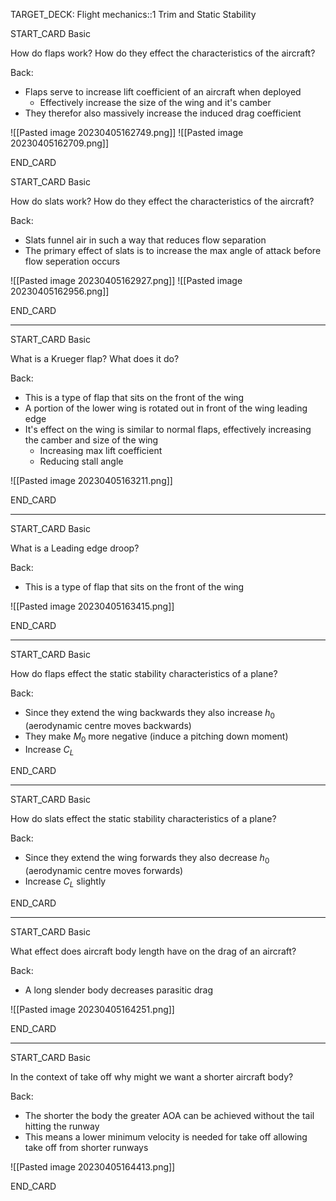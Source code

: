 TARGET_DECK: Flight mechanics::1 Trim and Static Stability



START_CARD
Basic

How do flaps work? How do they effect the characteristics of the aircraft?

Back: 
- Flaps serve to increase lift coefficient of an aircraft when deployed
	- Effectively increase the size of the wing and it's camber
- They therefor also massively increase the induced drag coefficient

![[Pasted image 20230405162749.png]]
![[Pasted image 20230405162709.png]]

END_CARD



START_CARD
Basic

How do slats work? How do they effect the characteristics of the aircraft?

Back: 
- Slats funnel air in such a way that reduces flow separation
- The primary effect of slats is to increase the max angle of attack before flow seperation occurs

![[Pasted image 20230405162927.png]]
![[Pasted image 20230405162956.png]]

END_CARD


--------

START_CARD
Basic

What is a Krueger flap? What does it do?

Back: 
- This is a type of flap that sits on the front of the wing
- A portion of the lower wing is rotated out in front of the wing leading edge
- It's effect on the wing is similar to normal flaps, effectively increasing the camber and size of the wing
	- Increasing max lift coefficient
	- Reducing stall angle

![[Pasted image 20230405163211.png]]

END_CARD

--------

START_CARD
Basic

What is a Leading edge droop?

Back: 
- This is a type of flap that sits on the front of the wing 

![[Pasted image 20230405163415.png]]

END_CARD



--------

START_CARD
Basic

How do flaps effect the static stability characteristics of a plane?

Back: 
- Since they extend the wing backwards they also increase $h_{0}$ (aerodynamic centre moves backwards)
- They make $M_{0}$ more negative (induce a pitching down moment)
- Increase $C_{L}$

END_CARD


--------

START_CARD
Basic

How do slats effect the static stability characteristics of a plane?

Back: 
- Since they extend the wing forwards they also decrease $h_{0}$ (aerodynamic centre moves forwards)
- Increase $C_{L}$ slightly

END_CARD



--------

START_CARD
Basic

What effect does aircraft body length have on the drag of an aircraft?

Back: 
- A long slender body decreases parasitic drag

![[Pasted image 20230405164251.png]]

END_CARD


--------

START_CARD
Basic

In the context of take off why might we want a shorter aircraft body?

Back: 
- The shorter the body the greater AOA can be achieved without the tail hitting the runway
- This means a lower minimum velocity is needed for take off allowing take off from shorter runways

![[Pasted image 20230405164413.png]]

END_CARD





